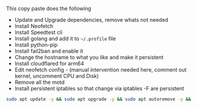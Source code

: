 
This copy paste does the following 

 - Update and Upgrade dependencies, remove whats not needed
 - Install Neofetch
 - Install Speedtest cli
 - Install golang and add it to `~/.profile` file
 - Install python-pip
 - Install fail2ban and enable it
 - Change the hostname to what you like and make it persistent
 - Install cloudflared for arm64
 - Edit neofetch config - (manual intervention needed here, comment out kernel, uncomment CPU and Disk)
 - Remove all the motd 
 - Install persistent iptables so that change via iptables -F are persistent
 
 
```sh
sudo apt update -y && sudo apt upgrade -y && sudo apt autoremove -y && sudo apt install neofetch -y speedtest-cli python3-pip fail2ban iptables-persistent && neofetch && wget 'https://go.dev/dl/go1.18.1.linux-arm64.tar.gz' && sudo rm -rf /usr/local/go && sudo tar -C /usr/local -xzf go1.18.1.linux-arm64.tar.gz && echo 'export PATH=$PATH:/usr/local/go/bin' >> ~/.profile && rm 'go1.18.1.linux-arm64.tar.gz' -f && sudo systemctl enable fail2ban && sudo systemctl status fail2ban &&  sudo sed -i '/preserve_hostname: false/c\preserve_hostname: true' /etc/cloud/cloud.cfg && sudo hostnamectl set-hostname kinzokumaru.animekaizoku.com && wget https://github.com/cloudflare/cloudflared/releases/latest/download/cloudflared-linux-arm64.deb && sudo dpkg -i cloudflared-linux-arm64.deb && sudo nano $HOME/.config/neofetch/config.conf && sudo chmod -x /etc/update-motd.d/* && sudo iptables-save > /etc/iptables/rules.v4 && sudo ip6tables-save > /etc/iptables/rules.v6
```

